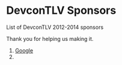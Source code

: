# DevconTLV Sponsors

List of DevconTLV 2012-2014 sponsors

Thank you for helping us making it.


1. [Google](http://www.google.com)
2.
